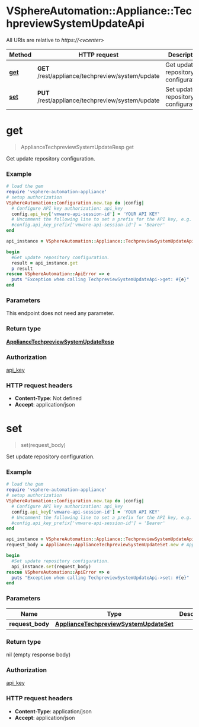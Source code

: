 # VSphereAutomation::Appliance::TechpreviewSystemUpdateApi

All URIs are relative to *https://&lt;vcenter&gt;*

Method | HTTP request | Description
------------- | ------------- | -------------
[**get**](TechpreviewSystemUpdateApi.md#get) | **GET** /rest/appliance/techpreview/system/update | Get update repository configuration.
[**set**](TechpreviewSystemUpdateApi.md#set) | **PUT** /rest/appliance/techpreview/system/update | Set update repository configuration.


# **get**
> ApplianceTechpreviewSystemUpdateResp get

Get update repository configuration.

### Example
```ruby
# load the gem
require 'vsphere-automation-appliance'
# setup authorization
VSphereAutomation::Configuration.new.tap do |config|
  # Configure API key authorization: api_key
  config.api_key['vmware-api-session-id'] = 'YOUR API KEY'
  # Uncomment the following line to set a prefix for the API key, e.g. 'Bearer' (defaults to nil)
  #config.api_key_prefix['vmware-api-session-id'] = 'Bearer'
end

api_instance = VSphereAutomation::Appliance::TechpreviewSystemUpdateApi.new

begin
  #Get update repository configuration.
  result = api_instance.get
  p result
rescue VSphereAutomation::ApiError => e
  puts "Exception when calling TechpreviewSystemUpdateApi->get: #{e}"
end
```

### Parameters
This endpoint does not need any parameter.

### Return type

[**ApplianceTechpreviewSystemUpdateResp**](ApplianceTechpreviewSystemUpdateResp.md)

### Authorization

[api_key](../README.md#api_key)

### HTTP request headers

 - **Content-Type**: Not defined
 - **Accept**: application/json



# **set**
> set(request_body)

Set update repository configuration.

### Example
```ruby
# load the gem
require 'vsphere-automation-appliance'
# setup authorization
VSphereAutomation::Configuration.new.tap do |config|
  # Configure API key authorization: api_key
  config.api_key['vmware-api-session-id'] = 'YOUR API KEY'
  # Uncomment the following line to set a prefix for the API key, e.g. 'Bearer' (defaults to nil)
  #config.api_key_prefix['vmware-api-session-id'] = 'Bearer'
end

api_instance = VSphereAutomation::Appliance::TechpreviewSystemUpdateApi.new
request_body = Appliance::ApplianceTechpreviewSystemUpdateSet.new # ApplianceTechpreviewSystemUpdateSet | 

begin
  #Set update repository configuration.
  api_instance.set(request_body)
rescue VSphereAutomation::ApiError => e
  puts "Exception when calling TechpreviewSystemUpdateApi->set: #{e}"
end
```

### Parameters

Name | Type | Description  | Notes
------------- | ------------- | ------------- | -------------
 **request_body** | [**ApplianceTechpreviewSystemUpdateSet**](ApplianceTechpreviewSystemUpdateSet.md)|  | 

### Return type

nil (empty response body)

### Authorization

[api_key](../README.md#api_key)

### HTTP request headers

 - **Content-Type**: application/json
 - **Accept**: application/json



